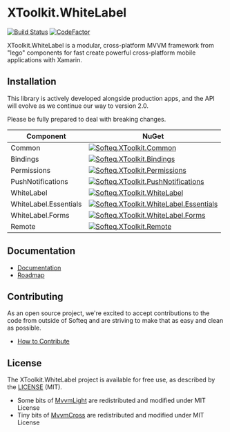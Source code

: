 # XToolkit.WhiteLabel

[![Build Status](https://dev.azure.com/SofteqDevelopment/Toolkit/_apis/build/status/Build%20XToolkit?branchName=master)](https://dev.azure.com/SofteqDevelopment/Toolkit/_build/latest?definitionId=105&branchName=master)
[![CodeFactor](https://www.codefactor.io/repository/github/softeq/xtoolkit.whitelabel/badge)](https://www.codefactor.io/repository/github/softeq/xtoolkit.whitelabel)

XToolkit.WhiteLabel is a modular, cross-platform MVVM framework from "lego" components for fast create powerful cross-platform mobile applications with Xamarin.

## Installation

This library is actively developed alongside production apps, and the API will evolve as we continue our way to version 2.0.

Please be fully prepared to deal with breaking changes.

Component | NuGet
----------|--------
Common    | [![Softeq.XToolkit.Common](https://buildstats.info/nuget/Softeq.XToolkit.Common?includePreReleases=true)](https://www.nuget.org/packages/Softeq.XToolkit.Common)
Bindings  | [![Softeq.XToolkit.Bindings](https://buildstats.info/nuget/Softeq.XToolkit.Bindings?includePreReleases=true)](https://www.nuget.org/packages/Softeq.XToolkit.Bindings)
Permissions | [![Softeq.XToolkit.Permissions](https://buildstats.info/nuget/Softeq.XToolkit.Permissions?includePreReleases=true)](https://www.nuget.org/packages/Softeq.XToolkit.Permissions)
PushNotifications | [![Softeq.XToolkit.PushNotifications](https://buildstats.info/nuget/Softeq.XToolkit.PushNotifications?includePreReleases=true)](https://www.nuget.org/packages/Softeq.XToolkit.PushNotifications)
WhiteLabel  | [![Softeq.XToolkit.WhiteLabel](https://buildstats.info/nuget/Softeq.XToolkit.WhiteLabel?includePreReleases=true)](https://www.nuget.org/packages/Softeq.XToolkit.WhiteLabel)
WhiteLabel.Essentials  | [![Softeq.XToolkit.WhiteLabel.Essentials](https://buildstats.info/nuget/Softeq.XToolkit.WhiteLabel.Essentials?includePreReleases=true)](https://www.nuget.org/packages/Softeq.XToolkit.WhiteLabel.Essentials)
WhiteLabel.Forms  | [![Softeq.XToolkit.WhiteLabel.Forms](https://buildstats.info/nuget/Softeq.XToolkit.WhiteLabel.Forms?includePreReleases=true)](https://www.nuget.org/packages/Softeq.XToolkit.WhiteLabel.Forms)
Remote  | [![Softeq.XToolkit.Remote](https://buildstats.info/nuget/Softeq.XToolkit.Remote?includePreReleases=true)](https://www.nuget.org/packages/Softeq.XToolkit.Remote)

## Documentation

- [Documentation](https://softeq.github.io/XToolkit.WhiteLabel/)
- [Roadmap](https://github.com/Softeq/XToolkit.WhiteLabel/wiki/Roadmap)

## Contributing

As an open source project, we're excited to accept contributions to the code from outside of Softeq and are striving to make that as easy and clean as possible.

- [How to Contribute](.github/CONTRIBUTING.md)

## License

The XToolkit.WhiteLabel project is available for free use, as described by the [LICENSE](/LICENSE) (MIT).

- Some bits of [MvvmLight](https://github.com/lbugnion/mvvmlight) are redistributed and modified under MIT License
- Tiny bits of [MvvmCross](https://github.com/MvvmCross/MvvmCross) are redistributed and modified under MIT License
